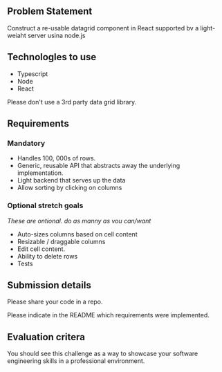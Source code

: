 ## Problem Statement
Construct a re-usable datagrid component in React supported bv a light-weiaht server usina node.js

## Technologles to use
- Typescript
- Node
- React

Please don't use a 3rd party data grid library.

## Requirements
### Mandatory
- Handles 100, 000s of rows.
- Generic, reusable API that abstracts away the underlying implementation.
- Light backend that serves up the data
- Allow sorting by clicking on columns

### Optional stretch goals
_These are ontional. do as manny as vou can/want_
- Auto-sizes columns based on cell content
- Resizable / draggable columns
- Edit cell content.
- Ability to delete rows
- Tests

## Submission details
Please share your code in a repo.

Please indicate in the README which requirements were implemented.

## Evaluation critera
You should see this challenge as a way to showcase your software engineering skills in a professional environment.
